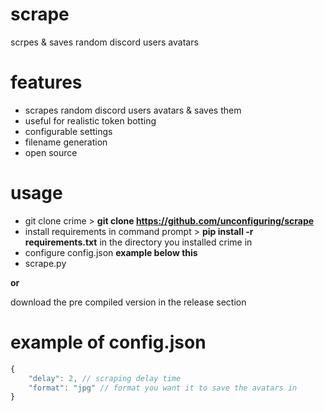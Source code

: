 # scrape
scrpes & saves random discord users avatars

# features
- scrapes random discord users avatars & saves them
- useful for realistic token botting
- configurable settings
- filename generation
- open source

# usage
- git clone crime > **git clone https://github.com/unconfiguring/scrape**
- install requirements in command prompt > **pip install -r requirements.txt** in the directory you installed crime in
- configure config.json **example below this**
- scrape.py

**or**

download the pre compiled version in the release section

# example of config.json
```js
{
    "delay": 2, // scraping delay time
    "format": "jpg" // format you want it to save the avatars in
}
```
